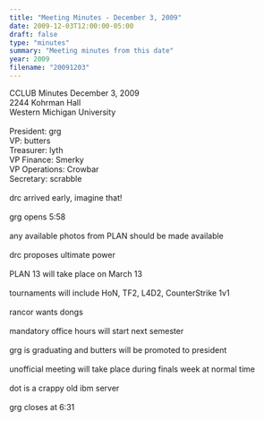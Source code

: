 ```yaml
---
title: "Meeting Minutes - December 3, 2009"
date: 2009-12-03T12:00:00-05:00
draft: false
type: "minutes"
summary: "Meeting minutes from this date"
year: 2009
filename: "20091203"
---
```


CCLUB Minutes December 3, 2009<br />
2244 Kohrman Hall<br />
Western Michigan University<br />
<br />
President: grg<br />
VP: butters<br />
Treasurer: lyth<br />
VP Finance: Smerky<br />
VP Operations: Crowbar<br />
Secretary: scrabble<br />
<br />
drc arrived early, imagine that!<br />
<br />
grg opens 5:58<br />
<br />
any available photos from PLAN should be made available <br />
<br />
drc proposes ultimate power<br />
<br />
PLAN 13 will take place on March 13<br />
<br />
tournaments will include HoN, TF2, L4D2, CounterStrike 1v1<br />
<br />
rancor wants dongs<br />
<br />
mandatory office hours will start next semester<br />
<br />
grg is graduating and butters will be promoted to president<br />
<br />
unofficial meeting will take place during finals week at normal time<br />
<br />
dot is a crappy old ibm server<br />
<br />
grg closes at 6:31<br />
